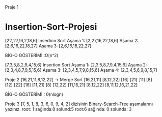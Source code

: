 Praje 1
# Insertion-Sort-Projesi
[22,27,16,2,18,6] Insertion Sort
Aşama 1: [2,27,16,22,18,6]
Aşama 2: [2,6,16,22,18,27]
Aşama 3: [2,6,16,18,22,27]

BİG-O GÖSTERİMİ :O(n^2)

[7,3,5,8,2,9,4,15,6] Insertion Sort
Aşama 1: [2,3,5,8,7,9,4,15,6]
Aşama 2: [2,3,4,8,7,9,5,15,6]
Aşama 3: [2,3,4,5,7,9,8,15,6]
Aşama 4: [2,3,4,5,6,9,8,15,7)


Proje 2
[16,21,11,8,12,22] -> Merge Sort
[16,21,11]  [8,12,22]
[16]  [21]  [11]         [8]  [12]  [22]
[16]  [11,21]             [8]  [12,22]
[11,16,21]      [8,12,22]
[8,11,12,16,21,22]

BİG-O GÖSTERİMİ : 0(nlogn)

Proje 3
[7, 5, 1, 8, 3, 6, 0, 9, 4, 2] dizisinin Binary-Search-Tree aşamalarını yazınız.
root: 1
sağında:8 solund:5
root:6
sağında: 0  solunda: 3

